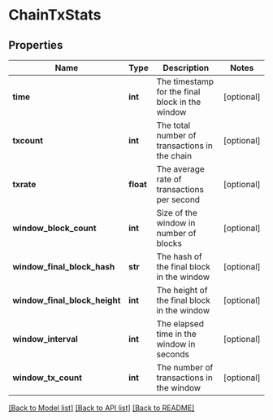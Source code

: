 # ChainTxStats

## Properties
Name | Type | Description | Notes
------------ | ------------- | ------------- | -------------
**time** | **int** | The timestamp for the final block in the window | [optional] 
**txcount** | **int** | The total number of transactions in the chain | [optional] 
**txrate** | **float** | The average rate of transactions per second | [optional] 
**window_block_count** | **int** | Size of the window in number of blocks | [optional] 
**window_final_block_hash** | **str** | The hash of the final block in the window | [optional] 
**window_final_block_height** | **int** | The height of the final block in the window | [optional] 
**window_interval** | **int** | The elapsed time in the window in seconds | [optional] 
**window_tx_count** | **int** | The number of transactions in the window | [optional] 

[[Back to Model list]](../README.md#documentation-for-models) [[Back to API list]](../README.md#documentation-for-api-endpoints) [[Back to README]](../README.md)

